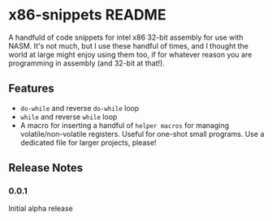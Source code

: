 # x86-snippets README

A handfuld of code snippets for intel x86 32-bit assembly for use with NASM. It's not much, but I use these handful of times, and I thought the world at large might enjoy using them too, if for whatever reason you are programming in assembly (and 32-bit at that!).  

## Features

- `do-while` and reverse `do-while` loop
- `while` and reverse `while` loop
- A macro for inserting a handful of `helper macros` for managing volatile/non-volatile registers. Useful for one-shot small programs. Use a dedicated file for larger projects, please! 


## Release Notes

### 0.0.1

Initial alpha release